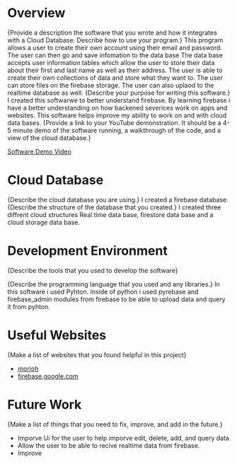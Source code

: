 # Overview

{Provide a description the software that you wrote and how it integrates with a Cloud Database.  Describe how to use your program.}
This program allows a user to create their own account using their email and password. The user can then go and save infomation to the data base 
The data base accepts user information tables which allow the user to store their data about their first and last name as well as their address. The user is able to create their own collections of data and store what they want to. The user can store files on the firebase storage. The user can also uplaod to the realtime database as well. 
{Describe your purpose for writing this software.}
I created this softwarwe to better understand firebase. By learning firebase i have a better understanding on how backened severices work on apps and websites. This software helps improve my ability to work on and with cloud data bases. 
{Provide a link to your YouTube demonstration.  It should be a 4-5 minute demo of the software running, a walkthrough of the code, and a view of the cloud database.}

[Software Demo Video](http://youtube.link.goes.here)

# Cloud Database

{Describe the cloud database you are using.}
I created a firebase database.
{Describe the structure of the database that you created.}
I created three diffrent cloud structures Real time data base, firestore data base and a cloud storage data base.
# Development Environment

{Describe the tools that you used to develop the software}

{Describe the programming language that you used and any libraries.}
In this software i used Pyhton. Inside of python i used pyrebase and firebase_admin modules from firebase to be able to upload data and query it from pyhton.
# Useful Websites

{Make a list of websites that you found helpful in this project}
* [morioh](http://url.link.goes.here](https://morioh.com/p/71358deec9e1))
* [firebase.google.com](https://firebase.google.com/docs/firestore)

# Future Work

{Make a list of things that you need to fix, improve, and add in the future.}
* Imporve Ui for the user to help imporve edit, delete, add, and query data 
* Allow the user to be able to recive realtime data from firebase. 
* Improve 
